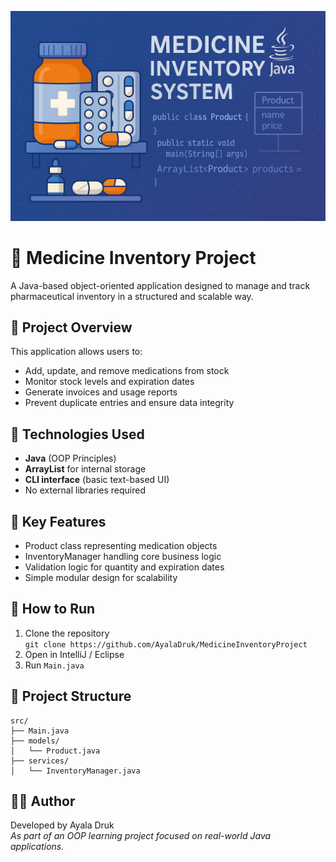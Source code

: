 ![Medicine Inventory Banner](assets/banner.png.png)

# 💊 Medicine Inventory Project

A Java-based object-oriented application designed to manage and track pharmaceutical inventory in a structured and scalable way.

## 📌 Project Overview
This application allows users to:
- Add, update, and remove medications from stock
- Monitor stock levels and expiration dates
- Generate invoices and usage reports
- Prevent duplicate entries and ensure data integrity

## 🧱 Technologies Used
- **Java** (OOP Principles)
- **ArrayList** for internal storage
- **CLI interface** (basic text-based UI)
- No external libraries required

## 🧠 Key Features
- Product class representing medication objects
- InventoryManager handling core business logic
- Validation logic for quantity and expiration dates
- Simple modular design for scalability

## 🚀 How to Run
1. Clone the repository  
   `git clone https://github.com/AyalaDruk/MedicineInventoryProject`
2. Open in IntelliJ / Eclipse
3. Run `Main.java`

## 📂 Project Structure
```
src/
├── Main.java
├── models/
│   └── Product.java
├── services/
│   └── InventoryManager.java
```

## 👩‍💻 Author
Developed by Ayala Druk  
*As part of an OOP learning project focused on real-world Java applications.*
